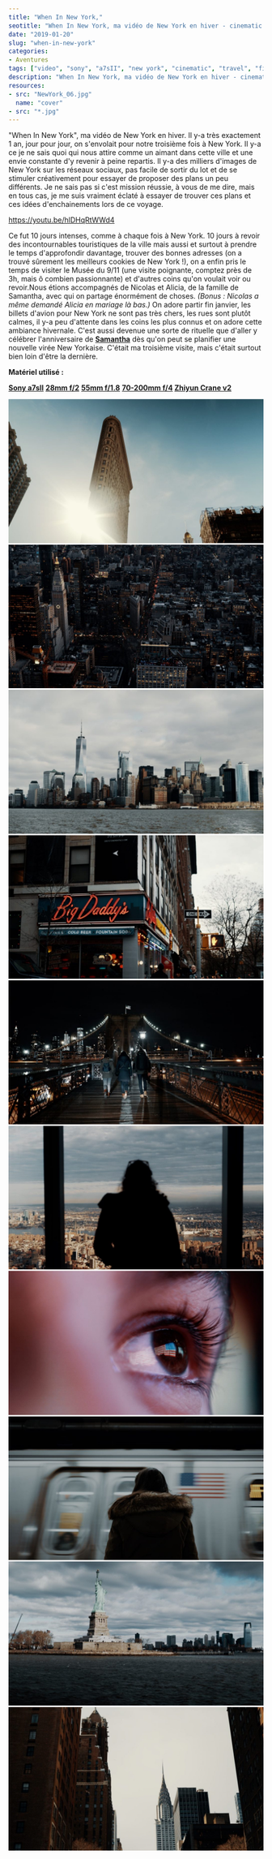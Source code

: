 ```yaml
---
title: "When In New York,"
seotitle: "When In New York, ma vidéo de New York en hiver - cinematic travel film Sony a7sII"
date: "2019-01-20"
slug: "when-in-new-york"
categories:
- Aventures
tags: ["video", "sony", "a7sII", "new york", "cinematic", "travel", "film", "voyage"]
description: "When In New York, ma vidéo de New York en hiver - cinematic travel film Sony a7sII"
resources:
- src: "NewYork_06.jpg"
  name: "cover"
- src: "*.jpg"
---
```


"When In New York", ma vidéo de New York en hiver. Il y-a très exactement 1 an, jour pour jour, on s'envolait pour notre troisième fois à New York. Il y-a ce je ne sais quoi qui nous attire comme un aimant dans cette ville et une envie constante d'y revenir à peine repartis. Il y-a des milliers d'images de New York sur les réseaux sociaux, pas facile de sortir du lot et de se stimuler créativement pour essayer de proposer des plans un peu différents. Je ne sais pas si c'est mission réussie, à vous de me dire, mais en tous cas, je me suis vraiment éclaté à essayer de trouver ces plans et ces idées d'enchainements lors de ce voyage.

https://youtu.be/hlDHqRtWWd4

Ce fut 10 jours intenses, comme à chaque fois à New York. 10 jours à revoir des incontournables touristiques de la ville mais aussi et surtout à prendre le temps d'approfondir davantage, trouver des bonnes adresses (on a trouvé sûrement les meilleurs cookies de New York !), on a enfin pris le temps de visiter le Musée du 9/11 (une visite poignante, comptez près de 3h, mais ô combien passionnante) et d'autres coins qu'on voulait voir ou revoir.Nous étions accompagnés de Nicolas et Alicia, de la famille de Samantha, avec qui on partage énormément de choses. _(Bonus : Nicolas a même demandé Alicia en mariage là bas.)_ On adore partir fin janvier, les billets d'avion pour New York ne sont pas très chers, les rues sont plutôt calmes, il y-a peu d'attente dans les coins les plus connus et on adore cette ambiance hivernale. C'est aussi devenue une sorte de rituelle que d'aller y célébrer l'anniversaire de [**Samantha**](http://paris-tu-paris.fr) dès qu'on peut se planifier une nouvelle virée New Yorkaise. C'était ma troisième visite, mais c'était surtout bien loin d'être la dernière.

**Matériel utilisé :**

**[Sony a7sII](http://amzn.to/2pbwsRF)** **[28mm f/2](http://amzn.to/2AHW65J)** **[55mm f/1.8](https://amzn.to/2r6Kypc)** **[70-200mm f/4](http://amzn.to/2kZ7zKM) [Zhiyun Crane v2](https://amzn.to/2CssX0F)**

![When In New York, ma vidéo de New York en hiver - cinematic travel film Sony a7sII](images/NewYork_02-1024x576.jpg)
![When In New York, ma vidéo de New York en hiver - cinematic travel film Sony a7sII](images/NewYork_14-1024x576.jpg)
![When In New York, ma vidéo de New York en hiver - cinematic travel film Sony a7sII](images/NewYork_13-1024x576.jpg)
![When In New York, ma vidéo de New York en hiver - cinematic travel film Sony a7sII](images/NewYork_11-1024x576.jpg)
![When In New York, ma vidéo de New York en hiver - cinematic travel film Sony a7sII](images/NewYork_10-1024x576.jpg)
![When In New York, ma vidéo de New York en hiver - cinematic travel film Sony a7sII](images/NewYork_07-1024x576.jpg)
![When In New York, ma vidéo de New York en hiver - cinematic travel film Sony a7sII](images/NewYork_06-1024x576.jpg)
![When In New York, ma vidéo de New York en hiver - cinematic travel film Sony a7sII](images/NewYork_05-1024x576.jpg)
![When In New York, ma vidéo de New York en hiver - cinematic travel film Sony a7sII](images/NewYork_08-1024x576.jpg)
![When In New York, ma vidéo de New York en hiver - cinematic travel film Sony a7sII](images/NewYork_03-1024x576.jpg)
